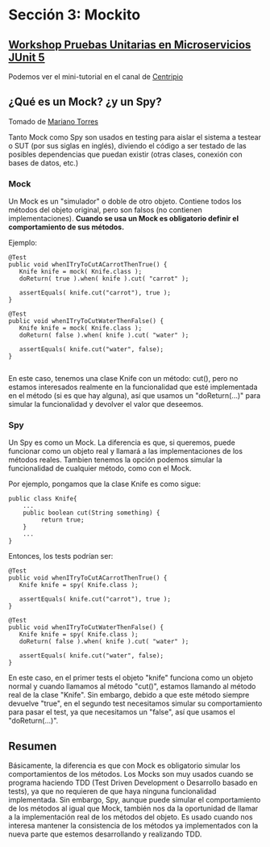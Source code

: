 # Sección 3: Mockito

## [Workshop Pruebas Unitarias en Microservicios JUnit 5](https://www.youtube.com/watch?v=Sf0237bn6lE)
Podemos ver el mini-tutorial en el canal de [Centripio](https://www.youtube.com/watch?v=Sf0237bn6lE)

## ¿Qué es un Mock? ¿y un Spy?
Tomado de [Mariano Torres](https://www.linkedin.com/pulse/mockito-diferencias-entre-mock-y-spy-mariano-j-aznar-psm-/?originalSubdomain=es)

Tanto Mock como Spy son usados en testing para aislar el sistema a testear o SUT (por sus siglas en
inglés), diviendo el código a ser testado de las posibles dependencias que puedan existir (otras clases, conexión con bases de datos, etc.)

### Mock
Un Mock es un "simulador" o doble de otro objeto. Contiene todos los métodos del objeto original, 
pero son falsos (no contienen implementaciones). 
**Cuando se usa un Mock es obligatorio definir el comportamiento de sus métodos.**

Ejemplo:

```
@Test
public void whenITryToCutACarrotThenTrue() {
   Knife knife = mock( Knife.class );
   doReturn( true ).when( knife ).cut( "carrot" );

   assertEquals( knife.cut("carrot"), true );
}

@Test
public void whenITryToCutWaterThenFalse() {
   Knife knife = mock( Knife.class );
   doReturn( false ).when( knife ).cut( "water" );

   assertEquals( knife.cut("water", false);
}
 
```
En este caso, tenemos una clase Knife con un método: cut(), pero no estamos 
interesados realmente en la funcionalidad que esté implementada en el método 
(si es que hay alguna), así que usamos un "doReturn(...)" para simular la 
funcionalidad y devolver el valor que deseemos.

### Spy
Un Spy es como un Mock. La diferencia es que, si queremos, puede funcionar 
como un objeto real y llamará a las implementaciones de los métodos reales. 
Tambien tenemos la opción podemos simular la funcionalidad de cualquier método, 
como con el Mock.

Por ejemplo, pongamos que la clase Knife es como sigue:

```
public class Knife{
    ...
    public boolean cut(String something) {
         return true;
    }
    ...
}
```

Entonces, los tests podrían ser:

```
@Test
public void whenITryToCutACarrotThenTrue() {
   Knife knife = spy( Knife.class );
   
   assertEquals( knife.cut("carrot"), true );
}

@Test
public void whenITryToCutWaterThenFalse() {
   Knife knife = spy( Knife.class );
   doReturn( false ).when( knife ).cut( "water" );

   assertEquals( knife.cut("water", false);
}
```

En este caso, en el primer tests el objeto "knife" funciona como un objeto 
normal y cuando llamamos al método "cut()", estamos llamando al método real de
la clase "Knife". Sin embargo, debido a que este método siempre devuelve "true", 
en el segundo test necesitamos simular su comportamiento para pasar el test, 
ya que necesitamos un "false", así que usamos el "doReturn(...)".

## Resumen
Básicamente, la diferencia es que con Mock es obligatorio simular los comportamientos de los
métodos. Los Mocks son muy usados cuando se programa haciendo TDD (Test Driven Development 
o Desarrollo basado en tests), ya que no requieren de que haya ninguna funcionalidad implementada. 
Sin embargo, Spy, aunque puede simular el comportamiento de los métodos al igual que Mock, 
también nos da la oportunidad de llamar a la implementación real de los métodos del objeto. 
Es usado cuando nos interesa mantener la consistencia de los métodos ya implementados con la
nueva parte que estemos desarrollando y realizando TDD.